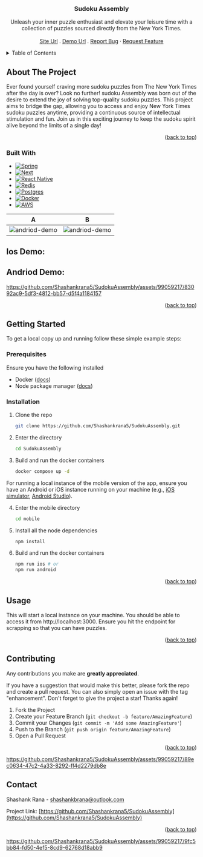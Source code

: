 <a name="readme-top"></a>

<br />
<div align="center">
<h3 align="center">Sudoku Assembly</h3>

  <p align="center">
    Unleash your inner puzzle enthusiast and elevate your leisure time with a collection of puzzles sourced directly from the New York Times.
    <br />
    <br />
    <a href="https://sudokuassembly.com">Site Url</a>
    .
    <a href="https://sudokuassembly.com/demo">Demo Url</a>
.
    <a href="https://github.com/Shashankrana5/SudokuAssembly/issues">Report Bug</a>
    ·
    <a href="https://github.com/Shashankrana5/SudokuAssembly/issues">Request Feature</a>
  </p>
</div>



<!-- TABLE OF CONTENTS -->
<details>
  <summary>Table of Contents</summary>
  <ol>
    <li>
      <a href="#about-the-project">About The Project</a>
      <ul>
        <li><a href="#built-with">Built With</a></li>
      </ul>
    </li>
    <li>
      <a href="#getting-started">Getting Started</a>
      <ul>
        <li><a href="#prerequisites">Prerequisites</a></li>
        <li><a href="#installation">Installation</a></li>
      </ul>
    </li>
    <li><a href="#usage">Usage</a></li>
    <li><a href="#contributing">Contributing</a></li>
    <li><a href="#contact">Contact</a></li>
  </ol>
</details>

<!-- ABOUT THE PROJECT -->
## About The Project

Ever found yourself craving more sudoku puzzles from The New York Times after the day is over? Look no further! sudoku Assembly was born out of the desire to extend the joy of solving top-quality sudoku puzzles. This project aims to bridge the gap, allowing you to access and enjoy New York Times sudoku puzzles anytime, providing a continuous source of intellectual stimulation and fun. Join us in this exciting journey to keep the sudoku spirit alive beyond the limits of a single day!

<p align="right">(<a href="#readme-top">back to top</a>)</p>



### Built With
* [![Spring][Spring-shield]][Spring-url]
* [![Next][Next.js]][Next-url]
* [![React Native][React-native-shield]][Next-url]
* [![Redis][Redis-shield]][Next-url]
* [![Postgres][Postgres-shield]][Next-url]
* [![Docker][Docker-shield]][Docker-docs]
* [![AWS][AWS-shield]][AWS-docs]

A|B
--|--
![andriod-demo](https://github.com/Shashankrana5/SudokuAssembly/assets/99059217/a71f8cfb-8b5f-4c6b-8d37-d2df878a2842)|![andriod-demo](https://github.com/Shashankrana5/SudokuAssembly/assets/99059217/516ad5e5-e469-4cc1-9f74-be6909407543)

## Ios Demo:




## Andriod Demo:


https://github.com/Shashankrana5/SudokuAssembly/assets/99059217/83092ac9-5df3-4812-bb57-d5f4a1184157


<p align="right">(<a href="#readme-top">back to top</a>)</p>



<!-- GETTING STARTED -->
## Getting Started


To get a local copy up and running follow these simple example steps:

### Prerequisites

Ensure you have the following installed
* Docker ([docs](https://docs.docker.com/engine/install/))
* Node package manager ([docs](https://docs.npmjs.com/downloading-and-installing-node-js-and-npm))

### Installation

1. Clone the repo

   ```sh
   git clone https://github.com/Shashankrana5/SudokuAssembly.git
   ```

2. Enter the directory

   ```sh
   cd SudokuAssembly
   ```

3. Build and run the docker containers

   ```sh
   docker compose up -d
   ```

For running a local instance of the mobile version of the app, ensure you have an Android or iOS instance running on your machine (e.g., [iOS simulator](https://docs.expo.dev/workflow/ios-simulator/), [Android Studio](https://developer.android.com/docs)).

4. Enter the mobile directory

   ```sh
   cd mobile
   ```

5. Install all the node dependencies

   ```sh
   npm install
   ```

6. Build and run the docker containers

   ```sh
   npm run ios # or
   npm run android
   ```

<p align="right">(<a href="#readme-top">back to top</a>)</p>



<!-- USAGE EXAMPLES -->
## Usage

This will start a local instance on your machine. You should be able to access it from http://localhost:3000. Ensure you hit the endpoint for scrapping so that you can have puzzles.

<p align="right">(<a href="#readme-top">back to top</a>)</p>


<!-- CONTRIBUTING -->
## Contributing

Any contributions you make are **greatly appreciated**.

If you have a suggestion that would make this better, please fork the repo and create a pull request. You can also simply open an issue with the tag "enhancement".
Don't forget to give the project a star! Thanks again!

1. Fork the Project
2. Create your Feature Branch (`git checkout -b feature/AmazingFeature`)
3. Commit your Changes (`git commit -m 'Add some AmazingFeature'`)
4. Push to the Branch (`git push origin feature/AmazingFeature`)
5. Open a Pull Request

<p align="right">(<a href="#readme-top">back to top</a>)</p>


https://github.com/Shashankrana5/SudokuAssembly/assets/99059217/89ec0634-47c2-4a33-8292-ff4d2279db8e

<!-- CONTACT -->
## Contact

Shashank Rana - shashankbrana@outlook.com

Project Link: [https://github.com/Shashankrana5/SudokuAssembly](https://github.com/Shashankrana5/SudokuAssembly)

<p align="right">(<a href="#readme-top">back to top</a>)</p>


https://github.com/Shashankrana5/SudokuAssembly/assets/99059217/9fc5bb84-fd50-4ef5-8cd9-62768d18abb9




<!-- MARKDOWN LINKS & IMAGES -->
[contributors-shield]: https://img.shields.io/github/contributors/github_username/repo_name.svg?style=for-the-badge
[contributors-url]: https://github.com/github_username/repo_name/graphs/contributors
[forks-shield]: https://img.shields.io/github/forks/github_username/repo_name.svg?style=for-the-badge
[forks-url]: https://github.com/github_username/repo_name/network/members
[stars-shield]: https://img.shields.io/github/stars/github_username/repo_name.svg?style=for-the-badge
[stars-url]: https://github.com/github_username/repo_name/stargazers
[issues-shield]: https://img.shields.io/github/issues/github_username/repo_name.svg?style=for-the-badge
[issues-url]: https://github.com/github_username/repo_name/issues
[license-shield]: https://img.shields.io/github/license/github_username/repo_name.svg?style=for-the-badge
[license-url]: https://github.com/github_username/repo_name/blob/master/LICENSE.txt
[linkedin-shield]: https://img.shields.io/badge/-LinkedIn-black.svg?style=for-the-badge&logo=linkedin&colorB=555
[linkedin-url]: https://linkedin.com/in/linkedin_username
[product-screenshot]: images/screenshot.png
[Next.js]: https://img.shields.io/badge/next.js-000000?style=for-the-badge&logo=nextdotjs&logoColor=white
[Next-url]: https://nextjs.org/
[React.js]: https://img.shields.io/badge/React-20232A?style=for-the-badge&logo=react&logoColor=61DAFB
[React-url]: https://reactjs.org/
[Spring-Shield]:https://img.shields.io/badge/Spring-6DB33F?style=for-the-badge&logo=spring&logoColor=white
[Spring-url]: https://spring.io/
[React-native-shield]: https://img.shields.io/badge/React_Native-20232A?style=for-the-badge&logo=react&logoColor=61DAFB
[Postgres-shield]:https://img.shields.io/badge/PostgreSQL-316192?style=for-the-badge&logo=postgresql&logoColor=white
[Redis-shield]: https://img.shields.io/badge/redis-%23DD0031.svg?&style=for-the-badge&logo=redis&logoColor=white
[React-native-docs]:https://reactnative.dev/docs/getting-started
[Redis-docs]:https://redis.io/docs/
[Postgres-docs]: https://www.postgresql.org/docs/
[AWS-shield]:https://img.shields.io/badge/Amazon_AWS-FF9900?style=for-the-badge&logo=amazonaws&logoColor=white
[AWS-docs]:https://docs.aws.amazon.com/
[Docker-shield]:https://img.shields.io/badge/Docker-2CA5E0?style=for-the-badge&logo=docker&logoColor=white
[Docker-docs]:https://docs.docker.com/
